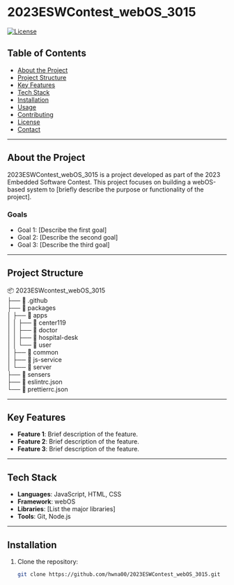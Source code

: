 # 2023ESWContest_webOS_3015

[![License](https://img.shields.io/badge/license-MIT-blue.svg)](LICENSE)

## Table of Contents
- [About the Project](#about-the-project)
- [Project Structure](#project-structure)
- [Key Features](#key-features)
- [Tech Stack](#tech-stack)
- [Installation](#installation)
- [Usage](#usage)
- [Contributing](#contributing)
- [License](#license)
- [Contact](#contact)

---

## About the Project

2023ESWContest_webOS_3015 is a project developed as part of the 2023 Embedded Software Contest. This project focuses on building a webOS-based system to [briefly describe the purpose or functionality of the project].

### Goals
- Goal 1: [Describe the first goal]
- Goal 2: [Describe the second goal]
- Goal 3: [Describe the third goal]

---

## Project Structure

📦 2023ESWcontest_webOS_3015  
├── 📂 .github  
├── 📂 packages  
│   ├── 📂 apps  
│   │   ├── 📂 center119  
│   │   ├── 📂 doctor  
│   │   ├── 📂 hospital-desk  
│   │   └── 📂 user  
│   ├── 📂 common  
│   ├── 📂 js-service  
│   └── 📂 server  
├── 📂 sensers  
├── 📜 eslintrc.json  
└── 📜 prettierrc.json  

---

## Key Features
- **Feature 1**: Brief description of the feature.
- **Feature 2**: Brief description of the feature.
- **Feature 3**: Brief description of the feature.

---

## Tech Stack
- **Languages**: JavaScript, HTML, CSS
- **Framework**: webOS
- **Libraries**: [List the major libraries]
- **Tools**: Git, Node.js

---

## Installation

1. Clone the repository:
   ```bash
   git clone https://github.com/hwna00/2023ESWContest_webOS_3015.git
